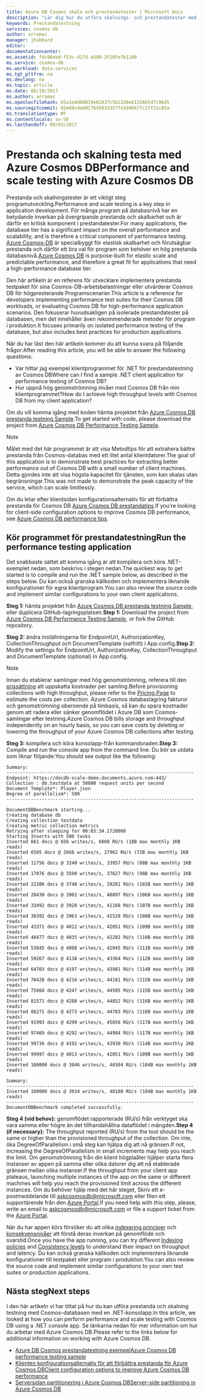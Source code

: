 ```yaml
---
title: Azure DB Cosmos skala och prestandatester | Microsoft Docs
description: "Lär dig hur du utföra skalnings- och prestandatester med Azure Cosmos DB"
keywords: Prestandatestning
services: cosmos-db
author: arramac
manager: jhubbard
editor: 
documentationcenter: 
ms.assetid: f4c96ebd-f53c-427d-a500-3f28fe7b11d0
ms.service: cosmos-db
ms.workload: data-services
ms.tgt_pltfrm: na
ms.devlang: na
ms.topic: article
ms.date: 06/19/2017
ms.author: arramac
ms.openlocfilehash: b5a1edd08819e82437c5b22d8eb131665d7c9645
ms.sourcegitcommit: 02e69c4a9d17645633357fe3d46677c2ff22c85a
ms.translationtype: MT
ms.contentlocale: sv-SE
ms.lasthandoff: 08/03/2017
---
```

# <a name="performance-and-scale-testing-with-azure-cosmos-db"></a><span data-ttu-id="fc134-104">Prestanda och skalning testa med Azure Cosmos DB</span><span class="sxs-lookup"><span data-stu-id="fc134-104">Performance and scale testing with Azure Cosmos DB</span></span>
<span data-ttu-id="fc134-105">Prestanda och skalningstester är ett viktigt steg programutveckling.</span><span class="sxs-lookup"><span data-stu-id="fc134-105">Performance and scale testing is a key step in application development.</span></span> <span data-ttu-id="fc134-106">För många program på databasnivå har en betydande inverkan på övergripande prestanda och skalbarhet och är därför en kritisk komponent i prestandatester.</span><span class="sxs-lookup"><span data-stu-id="fc134-106">For many applications, the database tier has a significant impact on the overall performance and scalability, and is therefore a critical component of performance testing.</span></span> <span data-ttu-id="fc134-107">[Azure Cosmos-DB](https://azure.microsoft.com/services/cosmos-db/) är specialbyggt för elastisk skalbarhet och förutsägbar prestanda och därför ett bra val för program som behöver en hög prestanda databasnivå.</span><span class="sxs-lookup"><span data-stu-id="fc134-107">[Azure Cosmos DB](https://azure.microsoft.com/services/cosmos-db/) is purpose-built for elastic scale and predictable performance, and therefore a great fit for applications that need a high-performance database tier.</span></span> 

<span data-ttu-id="fc134-108">Den här artikeln är en referens för utvecklare implementera prestanda testpaket för sina Cosmos-DB-arbetsbelastningar eller utvärderar Cosmos DB för högpresterande Programscenarier.</span><span class="sxs-lookup"><span data-stu-id="fc134-108">This article is a reference for developers implementing performance test suites for their Cosmos DB workloads, or evaluating Cosmos DB for high-performance application scenarios.</span></span> <span data-ttu-id="fc134-109">Den fokuserar huvudsakligen på isolerade prestandatester på databasen, men det innehåller även rekommenderade metoder för program i produktion.</span><span class="sxs-lookup"><span data-stu-id="fc134-109">It focuses primarily on isolated performance testing of the database, but also includes best practices for production applications.</span></span>

<span data-ttu-id="fc134-110">När du har läst den här artikeln kommer du att kunna svara på följande frågor:</span><span class="sxs-lookup"><span data-stu-id="fc134-110">After reading this article, you will be able to answer the following questions:</span></span>   

* <span data-ttu-id="fc134-111">Var hittar jag exempel klientprogrammet för .NET för prestandatestning av Cosmos DB</span><span class="sxs-lookup"><span data-stu-id="fc134-111">Where can I find a sample .NET client application for performance testing of Cosmos DB?</span></span> 
* <span data-ttu-id="fc134-112">Hur uppnå hög genomströmning nivåer med Cosmos DB från min klientprogrammet?</span><span class="sxs-lookup"><span data-stu-id="fc134-112">How do I achieve high throughput levels with Cosmos DB from my client application?</span></span>

<span data-ttu-id="fc134-113">Om du vill komma igång med koden hämta projektet från [Azure Cosmos DB prestanda testning Sample](https://github.com/Azure/azure-documentdb-dotnet/tree/master/samples/documentdb-benchmark).</span><span class="sxs-lookup"><span data-stu-id="fc134-113">To get started with code, please download the project from [Azure Cosmos DB Performance Testing Sample](https://github.com/Azure/azure-documentdb-dotnet/tree/master/samples/documentdb-benchmark).</span></span> 

> [!NOTE]
> <span data-ttu-id="fc134-114">Målet med det här programmet är att visa Metodtips för att extrahera bättre prestanda från Cosmos-databas med ett litet antal klientdatorer.</span><span class="sxs-lookup"><span data-stu-id="fc134-114">The goal of this application is to demonstrate best practices for extracting better performance out of Cosmos DB with a small number of client machines.</span></span> <span data-ttu-id="fc134-115">Detta gjordes inte att visa högsta kapacitet för tjänsten, som kan skalas utan begränsningar.</span><span class="sxs-lookup"><span data-stu-id="fc134-115">This was not made to demonstrate the peak capacity of the service, which can scale limitlessly.</span></span>
> 
> 

<span data-ttu-id="fc134-116">Om du letar efter klientsidan konfigurationsalternativ för att förbättra prestanda för Cosmos DB [Azure Cosmos DB prestandatips](performance-tips.md).</span><span class="sxs-lookup"><span data-stu-id="fc134-116">If you're looking for client-side configuration options to improve Cosmos DB performance, see [Azure Cosmos DB performance tips](performance-tips.md).</span></span>

## <a name="run-the-performance-testing-application"></a><span data-ttu-id="fc134-117">Kör programmet för prestandatestning</span><span class="sxs-lookup"><span data-stu-id="fc134-117">Run the performance testing application</span></span>
<span data-ttu-id="fc134-118">Det snabbaste sättet att komma igång är att kompilera och köra .NET-exemplet nedan, som beskrivs i stegen nedan.</span><span class="sxs-lookup"><span data-stu-id="fc134-118">The quickest way to get started is to compile and run the .NET sample below, as described in the steps below.</span></span> <span data-ttu-id="fc134-119">Du kan också granska källkoden och implementera liknande konfigurationer för egna klientprogram.</span><span class="sxs-lookup"><span data-stu-id="fc134-119">You can also review the source code and implement similar configurations to your own client applications.</span></span>

<span data-ttu-id="fc134-120">**Steg 1:** hämta projektet från [Azure Cosmos DB prestanda testning Sample](https://github.com/Azure/azure-documentdb-dotnet/tree/master/samples/documentdb-benchmark), eller duplicera GitHub-lagringsplatsen.</span><span class="sxs-lookup"><span data-stu-id="fc134-120">**Step 1:** Download the project from [Azure Cosmos DB Performance Testing Sample](https://github.com/Azure/azure-documentdb-dotnet/tree/master/samples/documentdb-benchmark), or fork the GitHub repository.</span></span>

<span data-ttu-id="fc134-121">**Steg 2:** ändra inställningarna för EndpointUrl, AuthorizationKey, CollectionThroughput och DocumentTemplate (valfritt) i App.config.</span><span class="sxs-lookup"><span data-stu-id="fc134-121">**Step 2:** Modify the settings for EndpointUrl, AuthorizationKey, CollectionThroughput and DocumentTemplate (optional) in App.config.</span></span>

> [!NOTE]
> <span data-ttu-id="fc134-122">Innan du etablerar samlingar med hög genomströmning, referera till den [prissättning](https://azure.microsoft.com/pricing/details/cosmos-db/) att uppskatta kostnader per samling.</span><span class="sxs-lookup"><span data-stu-id="fc134-122">Before provisioning collections with high throughput, please refer to the [Pricing Page](https://azure.microsoft.com/pricing/details/cosmos-db/) to estimate the costs per collection.</span></span> <span data-ttu-id="fc134-123">Azure Cosmos databaslagring fakturor och genomströmning oberoende på timbasis, så kan du spara kostnader genom att radera eller sänker genomflödet i Azure DB som Cosmos-samlingar efter testning.</span><span class="sxs-lookup"><span data-stu-id="fc134-123">Azure Cosmos DB bills storage and throughput independently on an hourly basis, so you can save costs by deleting or lowering the throughput of your Azure Cosmos DB collections after testing.</span></span>
> 
> 

<span data-ttu-id="fc134-124">**Steg 3:** kompilera och köra konsolapp-från kommandoraden.</span><span class="sxs-lookup"><span data-stu-id="fc134-124">**Step 3:** Compile and run the console app from the command line.</span></span> <span data-ttu-id="fc134-125">Du bör se utdata som liknar följande:</span><span class="sxs-lookup"><span data-stu-id="fc134-125">You should see output like the following:</span></span>

    Summary:
    ---------------------------------------------------------------------
    Endpoint: https://docdb-scale-demo.documents.azure.com:443/
    Collection : db.testdata at 50000 request units per second
    Document Template*: Player.json
    Degree of parallelism*: 500
    ---------------------------------------------------------------------

    DocumentDBBenchmark starting...
    Creating database db
    Creating collection testdata
    Creating metric collection metrics
    Retrying after sleeping for 00:03:34.1720000
    Starting Inserts with 500 tasks
    Inserted 661 docs @ 656 writes/s, 6860 RU/s (18B max monthly 1KB reads)
    Inserted 6505 docs @ 2668 writes/s, 27962 RU/s (72B max monthly 1KB reads)
    Inserted 11756 docs @ 3240 writes/s, 33957 RU/s (88B max monthly 1KB reads)
    Inserted 17076 docs @ 3590 writes/s, 37627 RU/s (98B max monthly 1KB reads)
    Inserted 22106 docs @ 3748 writes/s, 39281 RU/s (102B max monthly 1KB reads)
    Inserted 28430 docs @ 3902 writes/s, 40897 RU/s (106B max monthly 1KB reads)
    Inserted 33492 docs @ 3928 writes/s, 41168 RU/s (107B max monthly 1KB reads)
    Inserted 38392 docs @ 3963 writes/s, 41528 RU/s (108B max monthly 1KB reads)
    Inserted 43371 docs @ 4012 writes/s, 42051 RU/s (109B max monthly 1KB reads)
    Inserted 48477 docs @ 4035 writes/s, 42282 RU/s (110B max monthly 1KB reads)
    Inserted 53845 docs @ 4088 writes/s, 42845 RU/s (111B max monthly 1KB reads)
    Inserted 59267 docs @ 4138 writes/s, 43364 RU/s (112B max monthly 1KB reads)
    Inserted 64703 docs @ 4197 writes/s, 43981 RU/s (114B max monthly 1KB reads)
    Inserted 70428 docs @ 4216 writes/s, 44181 RU/s (115B max monthly 1KB reads)
    Inserted 75868 docs @ 4247 writes/s, 44505 RU/s (115B max monthly 1KB reads)
    Inserted 81571 docs @ 4280 writes/s, 44852 RU/s (116B max monthly 1KB reads)
    Inserted 86271 docs @ 4273 writes/s, 44783 RU/s (116B max monthly 1KB reads)
    Inserted 91993 docs @ 4299 writes/s, 45056 RU/s (117B max monthly 1KB reads)
    Inserted 97469 docs @ 4292 writes/s, 44984 RU/s (117B max monthly 1KB reads)
    Inserted 99736 docs @ 4192 writes/s, 43930 RU/s (114B max monthly 1KB reads)
    Inserted 99997 docs @ 4013 writes/s, 42051 RU/s (109B max monthly 1KB reads)
    Inserted 100000 docs @ 3846 writes/s, 40304 RU/s (104B max monthly 1KB reads)

    Summary:
    ---------------------------------------------------------------------
    Inserted 100000 docs @ 3834 writes/s, 40180 RU/s (104B max monthly 1KB reads)
    ---------------------------------------------------------------------
    DocumentDBBenchmark completed successfully.


<span data-ttu-id="fc134-126">**Steg 4 (vid behov):** genomflödet rapporterade (RU/s) från verktyget ska vara samma eller högre än det tillhandahållna dataflödet i mängden.</span><span class="sxs-lookup"><span data-stu-id="fc134-126">**Step 4 (if necessary):** The throughput reported (RU/s) from the tool should be the same or higher than the provisioned throughput of the collection.</span></span> <span data-ttu-id="fc134-127">Om inte, öka DegreeOfParallelism i små steg kan hjälpa dig att nå gränsen.</span><span class="sxs-lookup"><span data-stu-id="fc134-127">If not, increasing the DegreeOfParallelism in small increments may help you reach the limit.</span></span> <span data-ttu-id="fc134-128">Om genomströmning från din klient högplaåter hjälper starta flera instanser av appen på samma eller olika datorer dig att nå etablerade gränsen mellan olika instanser.</span><span class="sxs-lookup"><span data-stu-id="fc134-128">If the throughput from your client app plateaus, launching multiple instances of the app on the same or different machines will help you reach the provisioned limit across the different instances.</span></span> <span data-ttu-id="fc134-129">Om du behöver hjälp med det här steget, Skriv ett e-postmeddelande till askcosmosdb@microsoft.com eller filen ett supportärende från den [Azure Portal](https://portal.azure.com).</span><span class="sxs-lookup"><span data-stu-id="fc134-129">If you need help with this step, please, write an email to askcosmosdb@microsoft.com or file a support ticket from the [Azure Portal](https://portal.azure.com).</span></span>

<span data-ttu-id="fc134-130">När du har appen körs försöker du att olika [indexering principer](indexing-policies.md) och [konsekvensnivåer](consistency-levels.md) att förstå deras inverkan på genomflöde och svarstid.</span><span class="sxs-lookup"><span data-stu-id="fc134-130">Once you have the app running, you can try different [Indexing policies](indexing-policies.md) and [Consistency levels](consistency-levels.md) to understand their impact on throughput and latency.</span></span> <span data-ttu-id="fc134-131">Du kan också granska källkoden och implementera liknande konfigurationer till testpaket eller program i produktion.</span><span class="sxs-lookup"><span data-stu-id="fc134-131">You can also review the source code and implement similar configurations to your own test suites or production applications.</span></span>

## <a name="next-steps"></a><span data-ttu-id="fc134-132">Nästa steg</span><span class="sxs-lookup"><span data-stu-id="fc134-132">Next steps</span></span>
<span data-ttu-id="fc134-133">I den här artikeln vi har tittat på hur du kan utföra prestanda och skalning testning med Cosmos-databasen med en .NET-konsolapp.</span><span class="sxs-lookup"><span data-stu-id="fc134-133">In this article, we looked at how you can perform performance and scale testing with Cosmos DB using a .NET console app.</span></span> <span data-ttu-id="fc134-134">Se länkarna nedan för mer information om hur du arbetar med Azure Cosmos DB.</span><span class="sxs-lookup"><span data-stu-id="fc134-134">Please refer to the links below for additional information on working with Azure Cosmos DB.</span></span>

* [<span data-ttu-id="fc134-135">Azure DB Cosmos prestandatestning exempel</span><span class="sxs-lookup"><span data-stu-id="fc134-135">Azure Cosmos DB performance testing sample</span></span>](https://github.com/Azure/azure-documentdb-dotnet/tree/master/samples/documentdb-benchmark)
* [<span data-ttu-id="fc134-136">Klienten konfigurationsalternativ för att förbättra prestanda för Azure Cosmos DB</span><span class="sxs-lookup"><span data-stu-id="fc134-136">Client configuration options to improve Azure Cosmos DB performance</span></span>](performance-tips.md)
* [<span data-ttu-id="fc134-137">Serversidan partitionering i Azure Cosmos DB</span><span class="sxs-lookup"><span data-stu-id="fc134-137">Server-side partitioning in Azure Cosmos DB</span></span>](partition-data.md)


